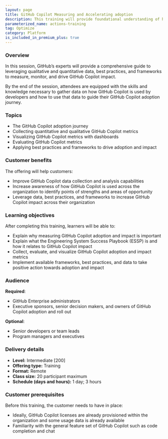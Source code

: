 ```yaml
---
layout: page
title: GitHub Copilot Measuring and Accelerating adoption
description: This training will provide foundational understanding of how to collect and evaluate GitHub Copilot metrics and best practices and frameworks that can help accelerate GitHub Copilot adoption and impact.
parameterized_name: actions-training
tag: Optimize
category: Platform
is_included_in_premium_plus: true
---
```


### Overview

In this session, GitHub’s experts will provide a comprehensive guide to leveraging qualitative and quantitative data, best practices, and frameworks to measure, monitor, and drive GitHub Copilot impact.

By the end of the session, attendees are equipped with the skills and knowledge necessary to gather data on how GitHub Copilot is used by developers and how to use that data to guide their GitHub Copilot adoption journey.

### Topics

- The GitHub Copilot adoption journey
- Collecting quantitative and qualitative GitHub Copilot metrics
- Visualizing GitHub Copilot metrics with dashboards
- Evaluating GitHub Copilot metrics
- Applying best practices and frameworks to drive adoption and impact

### Customer benefits

The offering will help customers:

- Improve GitHub Copilot data collection and analysis capabilities
- Increase awareness of how GitHub Copilot is used across the organization to identify points of strengths and areas of opportunity
- Leverage data, best practices, and frameworks to increase GitHub Copilot impact across their organization

### Learning objectives

After completing this training, learners will be able to:

- Explain why measuring GitHub Copilot adoption and impact is important
- Explain what the Engineering System Success Playbook (ESSP) is and how it relates to GitHub Copilot impact
- Collect, evaluate, and visualize GitHub Copilot adoption and impact metrics
- Implement available frameworks, best practices, and data to take positive action towards adoption and impact

### Audience

**Required**:

- GitHub Enterprise administrators
- Executive sponsors, senior decision makers, and owners of GitHub Copilot adoption and roll out

**Optional**:

- Senior developers or team leads
- Program managers and executives

### Delivery details

- **Level:** Intermediate \[200\]
- **Offering type:** Training
- **Format:** Remote
- **Class size:** 20 participant maximum
- **Schedule (days and hours):** 1 day; 3 hours

### Customer prerequisites

Before this training, the customer needs to have in place:

- Ideally, GitHub Copilot licenses are already provisioned within the organization and some usage data is already available
- Familiarity with the general feature set of GitHub Copilot such as code completion and chat
